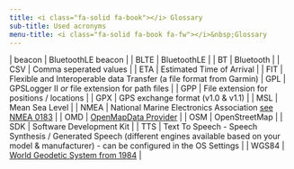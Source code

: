 ```yaml
---
title: <i class="fa-solid fa-book"></i> Glossary
sub-title: Used acronyms
menu-title: <i class="fa-solid fa-book fa-fw"></i>&nbsp;Glossary
---
```


| beacon | BluetoothLE beacon |
| BLTE | BluetoothLE |
| BT | Bluetooth |
| CSV | Comma seperated values |
| ETA | Estimated Time of Arrival |
| FIT | Flexible and Interoperable data Transfer (a file format from Garmin)
| GPL | GPSLogger II _or_ file extension for path files |
| GPP | File extension for positions / locations |
| GPX | GPS exchange format (v1.0 & v1.1) |
| MSL | Mean Sea Level |
| NMEA | National Marine Electronics Association [see NMEA 0183](https://en.wikipedia.org/wiki/NMEA_0183) |
| OMD | [OpenMapData Provider](../2200-openmapdata/) |
| OSM | OpenStreetMap |
| SDK | Software Development Kit |
| TTS | Text To Speech - Speech Synthesis / Generated Speech (different engines available based on your model & manufacturer) - can be configured in the OS Settings |
| WGS84 | [World Geodetic System from 1984](https://en.wikipedia.org/wiki/World_Geodetic_System#WGS84) |
